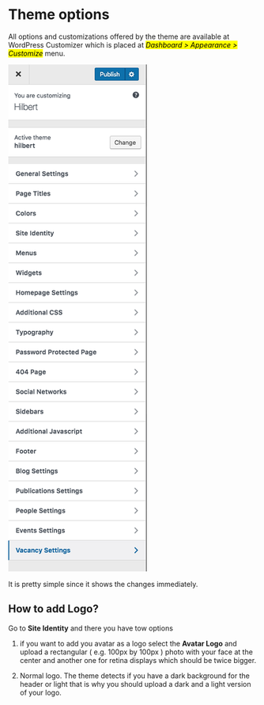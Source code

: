 # Theme options

All options and customizations offered by the theme are available at WordPress Customizer which is placed at <mark>_Dashboard > Appearance > Customize_</mark> menu.

![Image Title](img/to1.png) 

It is pretty simple since it shows the changes immediately.

## How to add Logo?
Go to **Site Identity** and there you have tow options

1. if you want to add you avatar as a logo select the **Avatar Logo** and upload a rectangular ( e.g. 100px by 100px ) photo with your face at the center and another one for retina displays which should be twice bigger.

2. Normal logo. The theme detects if you have a dark background for the header or light that is why you should upload a dark and a light version of your logo.

